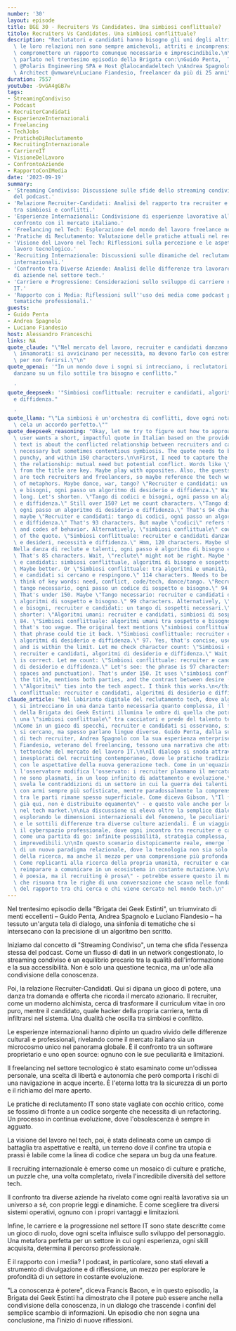 ```yaml
---
number: '30'
layout: episode
title: BGE 30 - Recruiters Vs Candidates. Una simbiosi conflittuale?
titolo: Recruiters Vs Candidates. Una simbiosi conflittuale?
description: "Reclutatori e candidati hanno bisogno gli uni degli altri, ma a volte\
  \ le loro relazioni non sono sempre amichevoli, attriti e incomprensioni possono\
  \ compromettere un rapporto comunque necessario e imprescindibile.\n\nNe abbiamo\
  \ parlato nel trentesimo episodio della Brigata con:\nGuido Penta,  Tech Recruiter\
  \ @Polaris Engineering SPA e Host @lalocandadeltech \nAndrea Spagnolo, Solution\
  \ Architect @vmware\nLuciano Fiandesio, freelancer da più di 25 anni"
duration: 7557
youtube: -9vGA4gGB7w
tags:
- StreamingCondiviso
- Podcast
- RecruiterCandidati
- EsperienzeInternazionali
- Freelancing
- TechJobs
- PraticheDiReclutamento
- RecruitingInternazionale
- CarriereIT
- VisioneDelLavoro
- ConfrontoAziende
- RapportoConIMedia
date: '2023-09-19'
summary:
- 'Streaming Condiviso: Discussione sulle sfide dello streaming condiviso nel contesto
  del podcast.'
- 'Relazione Recruiter-Candidati: Analisi del rapporto tra recruiter e candidati,
  tra simbiosi e conflitti.'
- 'Esperienze Internazionali: Condivisione di esperienze lavorative all''estero e
  confronto con il mercato italiano.'
- 'Freelancing nel Tech: Esplorazione del mondo del lavoro freelance nel settore tecnologico.'
- 'Pratiche di Reclutamento: Valutazione delle pratiche attuali nel reclutamento IT.'
- 'Visione del Lavoro nel Tech: Riflessioni sulla percezione e le aspettative nel
  lavoro tecnologico.'
- 'Recruiting Internazionale: Discussioni sulle dinamiche del reclutamento in contesti
  internazionali.'
- 'Confronto tra Diverse Aziende: Analisi delle differenze tra lavorare in varie tipologie
  di aziende nel settore tech.'
- 'Carriere e Progressione: Considerazioni sullo sviluppo di carriere nel settore
  IT.'
- 'Rapporto con i Media: Riflessioni sull''uso dei media come podcast per esplorare
  tematiche professionali.'
guests:
- Guido Penta
- Andrea Spagnolo
- Luciano Fiandesio
host: Alessandro Franceschi
links: NA
quote_claude: "\"Nel mercato del lavoro, recruiter e candidati danzano come due porcospini\
  \ innamorati: si avvicinano per necessità, ma devono farlo con estrema cautela\
  \ per non ferirsi.\"\n"
quote_openai: '"In un mondo dove i sogni si intrecciano, i reclutatori e i candidati
  danzano su un filo sottile tra bisogno e conflitto."

  '
quote_deepseek: '"Simbiosi conflittuale: recruiter e candidati, algoritmi di desiderio
  e diffidenza."

  '
quote_llama: "\"La simbiosi è un'orchestra di conflitti, dove ogni nota dissonante\
  \ cela un accordo perfetto.\""
quote_deepseek_reasoning: "Okay, let me try to figure out how to approach this. The\
  \ user wants a short, impactful quote in Italian based on the provided text. The\
  \ text is about the conflicted relationship between recruiters and candidates, a\
  \ necessary but sometimes contentious symbiosis. The quote needs to be memorable,\
  \ punchy, and within 150 characters.\n\nFirst, I need to capture the essence of\
  \ the relationship: mutual need but potential conflict. Words like \"simbiosi conflittuale\"\
  \ from the title are key. Maybe play with opposites. Also, the guests mentioned\
  \ are tech recruiters and freelancers, so maybe reference the tech world.\n\nThinking\
  \ of metaphors. Maybe dance, war, tango? \"Recruiter e candidati: un tango di codici\
  \ e bisogni, ogni passo un algoritmo di desiderio e diffidenza.\" Wait, that's too\
  \ long. Let's shorten. \"Tango di codici e bisogni, ogni passo un algoritmo di desiderio\
  \ e diffidenza.\" Still over 150? Let me count characters. \"Tango di codici e bisogni,\
  \ ogni passo un algoritmo di desiderio e diffidenza.\" That's 94 characters. Wait,\
  \ maybe \"Recruiter e candidati: tango di codici, ogni passo un algoritmo di desiderio\
  \ e diffidenza.\" That's 93 characters. But maybe \"codici\" refers to code (tech)\
  \ and codes of behavior. Alternatively, \"simbiosi conflittuale\" could be part\
  \ of the quote. \"Simbiosi conflittuale: recruiter e candidati danzano tra algoritmi\
  \ e desideri, necessità e diffidenza.\" Hmm, 120 characters. Maybe shorter. \"\
  Nella danza di reclute e talenti, ogni passo è algoritmo di bisogno e sospetto.\"\
  \ That's 85 characters. Wait, \"reclute\" might not be right. Maybe \"Recruiter\
  \ e candidati: simbiosi conflittuale, algoritmi di bisogno e sospetto.\" 98 characters.\
  \ Maybe better. Or \"Simbiosi conflittuale: tra algoritmi e umanità, recruiter\
  \ e candidati si cercano e respingono.\" 114 characters. Needs to be shorter. Let's\
  \ think of key words: need, conflict, code/tech, dance/tango. \"Recruiter e candidati:\
  \ tango necessario, ogni passo un codice di sospetto e bisogno.\" 94 characters.\
  \ That's under 150. Maybe \"Tango necessario: recruiter e candidati danzano tra\
  \ algoritmi di sospetto e bisogno.\" 99 characters. Alternatively, \"Tra algoritmi\
  \ e bisogni, recruiter e candidati: un tango di sospetti necessari.\" 98. Or even\
  \ shorter: \"Algoritmi umani: recruiter e candidati, simbiosi di sospetto e bisogno.\"\
  \ 84. \"Simbiosi conflittuale: algoritmi umani tra sospetto e bisogno.\" 74. Maybe\
  \ that's too vague. The original text mentions \"simbiosi conflittuale\" so using\
  \ that phrase could tie it back. \"Simbiosi conflittuale: recruiter e candidati,\
  \ algoritmi di desiderio e diffidenza.\" 97. Yes, that's concise, uses the key terms,\
  \ and is within the limit. Let me check character count: \"Simbiosi conflittuale:\
  \ recruiter e candidati, algoritmi di desiderio e diffidenza.\" Wait, \"candidati\"\
  \ is correct. Let me count: \"Simbiosi conflittuale: recruiter e candidati, algoritmi\
  \ di desiderio e diffidenza.\" Let's see: the phrase is 97 characters (including\
  \ spaces and punctuation). That's under 150. It uses \"simbiosi conflittuale\" from\
  \ the title, mentions both parties, and the contrast between desire (need) and distrust.\
  \ \"Algoritmi\" ties into the tech aspect. I think this works.\n</think>\n\"Simbiosi\
  \ conflittuale: recruiter e candidati, algoritmi di desiderio e diffidenza.\"\n"
claude_article: "Nel labirinto digitale del reclutamento tech, dove algoritmi e umanità\
  \ si intrecciano in una danza tanto necessaria quanto complessa, il trentesimo episodio\
  \ della Brigata dei Geek Estinti illumina le ombre di quella che potremmo definire\
  \ una \"simbiosi conflittuale\" tra cacciatori e prede del talento tecnologico.\n\
  \nCome in un gioco di specchi, recruiter e candidati si osservano, si studiano,\
  \ si cercano, ma spesso parlano lingue diverse. Guido Penta, dalla sua prospettiva\
  \ di tech recruiter, Andrea Spagnolo con la sua esperienza enterprise, e Luciano\
  \ Fiandesio, veterano del freelancing, tessono una narrativa che attraversa le faglie\
  \ tettoniche del mercato del lavoro IT.\n\nIl dialogo si snoda attraverso territori\
  \ inesplorati del recruiting contemporaneo, dove le pratiche tradizionali si scontrano\
  \ con le aspettative della nuova generazione tech. Come in un'equazione quantistica,\
  \ l'osservatore modifica l'osservato: i recruiter plasmano il mercato tanto quanto\
  \ ne sono plasmati, in un loop infinito di adattamento e evoluzione.\n\nL'episodio\
  \ svela le contraddizioni di un settore in cui la guerra dei talenti si combatte\
  \ con armi sempre più sofisticate, mentre paradossalmente la comprensione reciproca\
  \ tra le parti rimane spesso superficiale. Come diceva Gibson, \"Il futuro è\
  \ già qui, non è distribuito equamente\" - e questo vale anche per le opportunità\
  \ nel tech market.\n\nLa discussione si eleva oltre la semplice dialettica recruiter-candidato,\
  \ esplorando le dimensioni internazionali del fenomeno, le peculiarità del freelancing,\
  \ e le sottili differenze tra diverse culture aziendali. È un viaggio attraverso\
  \ il cyberspazio professionale, dove ogni incontro tra recruiter e candidato è\
  \ come una partita di go: infinite possibilità, strategia complessa, risultati\
  \ imprevedibili.\n\nIn questo scenario distopicamente reale, emerge la necessità\
  \ di un nuovo paradigma relazionale, dove la tecnologia non sia solo il contenuto\
  \ della ricerca, ma anche il mezzo per una comprensione più profonda tra le parti.\
  \ Come replicanti alla ricerca della propria umanità, recruiter e candidati devono\
  \ reimparare a comunicare in un ecosistema in costante mutazione.\n\n\"Il codice\
  \ è poesia, ma il recruiting è prosa\" - potrebbe essere questo il mantra\
  \ che risuona tra le righe di una conversazione che scava nelle fondamenta stesse\
  \ del rapporto tra chi cerca e chi viene cercato nel mondo tech.\n"
---
```

Nel trentesimo episodio della "Brigata dei Geek Estinti", un triumvirato di menti eccellenti – Guido Penta, Andrea Spagnolo e Luciano Fiandesio – ha tessuto un'arguta tela di dialogo, una sinfonia di tematiche che si intersecano con la precisione di un algoritmo ben scritto.

Iniziamo dal concetto di "Streaming Condiviso", un tema che sfida l'essenza stessa del podcast. Come un flusso di dati in un network congestionato, lo streaming condiviso è un equilibrio precario tra la qualità dell'informazione e la sua accessibilità. Non è solo una questione tecnica, ma un'ode alla condivisione della conoscenza.

Poi, la relazione Recruiter-Candidati. Qui si dipana un gioco di potere, una danza tra domanda e offerta che ricorda il mercato azionario. Il recruiter, come un moderno alchimista, cerca di trasformare il curriculum vitae in oro puro, mentre il candidato, quale hacker della propria carriera, tenta di infiltrarsi nel sistema. Una dualità che oscilla tra simbiosi e conflitto.

Le esperienze internazionali hanno dipinto un quadro vivido delle differenze culturali e professionali, rivelando come il mercato italiano sia un microcosmo unico nel panorama globale. È il confronto tra un software proprietario e uno open source: ognuno con le sue peculiarità e limitazioni.

Il freelancing nel settore tecnologico è stato esaminato come un'odissea personale, una scelta di libertà e autonomia che però comporta i rischi di una navigazione in acque incerte. È l'eterna lotta tra la sicurezza di un porto e il richiamo del mare aperto.

Le pratiche di reclutamento IT sono state vagliate con occhio critico, come se fossimo di fronte a un codice sorgente che necessita di un refactoring. Un processo in continua evoluzione, dove l'obsolescenza è sempre in agguato.

La visione del lavoro nel tech, poi, è stata delineata come un campo di battaglia tra aspettative e realtà, un terreno dove il confine tra utopia e prassi è labile come la linea di codice che separa un bug da una feature.

Il recruiting internazionale è emerso come un mosaico di culture e pratiche, un puzzle che, una volta completato, rivela l'incredibile diversità del settore tech.

Il confronto tra diverse aziende ha rivelato come ogni realtà lavorativa sia un universo a sé, con proprie leggi e dinamiche. È come scegliere tra diversi sistemi operativi, ognuno con i propri vantaggi e limitazioni.

Infine, le carriere e la progressione nel settore IT sono state descritte come un gioco di ruolo, dove ogni scelta influisce sullo sviluppo del personaggio. Una metafora perfetta per un settore in cui ogni esperienza, ogni skill acquisita, determina il percorso professionale.

E il rapporto con i media? I podcast, in particolare, sono stati elevati a strumento di divulgazione e di riflessione, un mezzo per esplorare le profondità di un settore in costante evoluzione.

"La conoscenza è potere", diceva Francis Bacon, e in questo episodio, la Brigata dei Geek Estinti ha dimostrato che il potere può essere anche nella condivisione della conoscenza, in un dialogo che trascende i confini del semplice scambio di informazioni. Un episodio che non segna una conclusione, ma l'inizio di nuove riflessioni.
